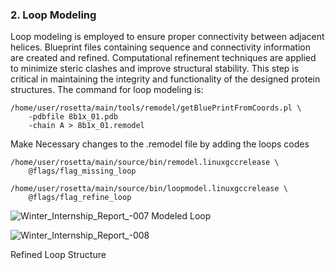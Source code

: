 ### 2. Loop Modeling
Loop modeling is employed to ensure proper connectivity between adjacent helices. Blueprint files containing sequence and connectivity information are created and refined. Computational refinement techniques are applied to minimize steric clashes and improve structural stability. This step is critical in maintaining the integrity and functionality of the designed protein structures. The command for loop modeling is:
```
/home/user/rosetta/main/tools/remodel/getBluePrintFromCoords.pl \
    -pdbfile 8b1x_01.pdb
    -chain A > 8b1x_01.remodel
```
Make Necessary changes to the .remodel file by adding the loops codes

```
/home/user/rosetta/main/source/bin/remodel.linuxgccrelease \
    @flags/flag_missing_loop
```
```
/home/user/rosetta/main/source/bin/loopmodel.linuxgccrelease \
    @flags/flag_refine_loop
```
![Winter_Internship_Report_-007](https://github.com/user-attachments/assets/b758182f-2f04-48ec-8718-c465be74d2cf)
Modeled Loop

![Winter_Internship_Report_-008](https://github.com/user-attachments/assets/da0252eb-eeb0-4050-8db8-39387c049071)

Refined Loop Structure
